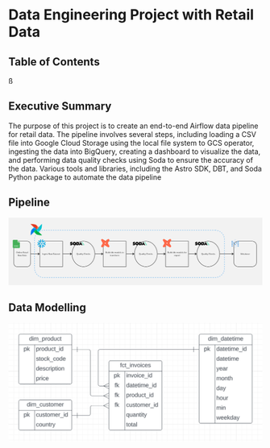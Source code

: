 # Data Engineering Project with Retail Data

## Table of Contents

ß

## Executive Summary

The purpose of this project is to create an end-to-end Airflow data pipeline for retail data. The pipeline involves several steps, including loading a CSV file into Google Cloud Storage using the local file system to GCS operator, ingesting the data into BigQuery, creating a dashboard to visualize the data, and performing data quality checks using Soda to ensure the accuracy of the data. Various tools and libraries, including the Astro SDK, DBT, and Soda Python package to automate the data pipeline


## Pipeline

![alt text](Pipeline.png)

## Data Modelling

![alt text](Data_Modelling.png)